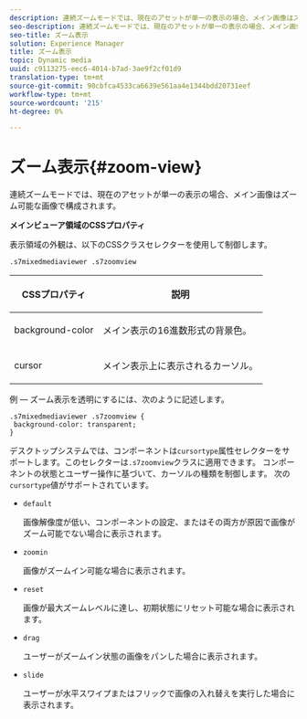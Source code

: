 ```yaml
---
description: 連続ズームモードでは、現在のアセットが単一の表示の場合、メイン画像はズーム可能な画像で構成されます。
seo-description: 連続ズームモードでは、現在のアセットが単一の表示の場合、メイン画像はズーム可能な画像で構成されます。
seo-title: ズーム表示
solution: Experience Manager
title: ズーム表示
topic: Dynamic media
uuid: c9113275-eec6-4014-b7ad-3ae9f2cf01d9
translation-type: tm+mt
source-git-commit: 90cbfca4533ca6639e561aa4e1344bdd20731eef
workflow-type: tm+mt
source-wordcount: '215'
ht-degree: 0%

---
```



# ズーム表示{#zoom-view}

連続ズームモードでは、現在のアセットが単一の表示の場合、メイン画像はズーム可能な画像で構成されます。

<!--<a id="section_061E550C1C1D4DB2BD663A898895B38C"></a>-->

**メインビューア領域のCSSプロパティ**

表示領域の外観は、以下のCSSクラスセレクターを使用して制御します。

```
.s7mixedmediaviewer .s7zoomview
```

<table id="table_94EE3F5BBE4547C0B4943471CEE7EDE4"> 
 <thead> 
  <tr> 
   <th colname="col1" class="entry"> <p> CSSプロパティ </p> </th> 
   <th colname="col2" class="entry"> <p>説明 </p> </th> 
  </tr> 
 </thead>
 <tbody> 
  <tr> 
   <td colname="col1"> <p> <span class="codeph"> background-color  </span> </p> </td> 
   <td colname="col2"> <p> メイン表示の16進数形式の背景色。 </p> </td> 
  </tr> 
  <tr> 
   <td colname="col1"> <p> <span class="codeph"> cursor  </span> </p> </td> 
   <td colname="col2"> <p>メイン表示上に表示されるカーソル。 </p> </td> 
  </tr> 
 </tbody> 
</table>

例 — ズーム表示を透明にするには、次のように記述します。

```
.s7mixedmediaviewer .s7zoomview { 
 background-color: transparent; 
}
```

デスクトップシステムでは、コンポーネントは`cursortype`属性セレクターをサポートします。このセレクターは`.s7zoomview`クラスに適用できます。 コンポーネントの状態とユーザー操作に基づいて、カーソルの種類を制御します。 次の`cursortype`値がサポートされています。

* `default`

   画像解像度が低い、コンポーネントの設定、またはその両方が原因で画像がズーム可能でない場合に表示されます。

* `zoomin`

   画像がズームイン可能な場合に表示されます。

* `reset`

   画像が最大ズームレベルに達し、初期状態にリセット可能な場合に表示されます。

* `drag`

   ユーザーがズームイン状態の画像をパンした場合に表示されます。

* `slide`

   ユーザーが水平スワイプまたはフリックで画像の入れ替えを実行した場合に表示されます。

